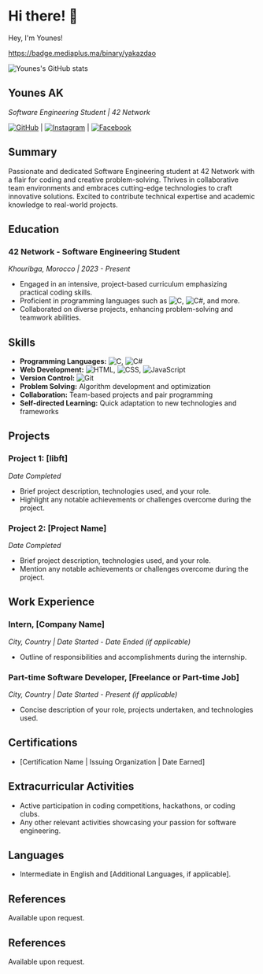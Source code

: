 # Hi there! 👋

Hey, I'm Younes!

https://badge.mediaplus.ma/binary/yakazdao

![Younes's GitHub stats](https://github-readme-stats.vercel.app/api?username=younes-ak&theme=dark&show_icons=true)

## Younes AK

*Software Engineering Student | 42 Network*

[![GitHub](https://img.shields.io/badge/GitHub-000?style=for-the-badge&logo=github&logoColor=white)](https://github.com/younes-ak) | [![Instagram](https://img.shields.io/badge/Instagram-E4405F?style=for-the-badge&logo=instagram&logoColor=white)](https://www.instagram.com/anaw_88/) | [![Facebook](https://img.shields.io/badge/Facebook-1877F2?style=for-the-badge&logo=facebook&logoColor=white)](https://www.facebook.com/younes.akazdaou.9)

## Summary

Passionate and dedicated Software Engineering student at 42 Network with a flair for coding and creative problem-solving. Thrives in collaborative team environments and embraces cutting-edge technologies to craft innovative solutions. Excited to contribute technical expertise and academic knowledge to real-world projects.

## Education

### 42 Network - Software Engineering Student

*Khouribga, Morocco | 2023 - Present*

- Engaged in an intensive, project-based curriculum emphasizing practical coding skills.
- Proficient in programming languages such as ![C](https://img.shields.io/badge/C-00599C?style=for-the-badge&logo=c&logoColor=white), ![C#](https://img.shields.io/badge/C%23-239120?style=for-the-badge&logo=c-sharp&logoColor=white), and more.
- Collaborated on diverse projects, enhancing problem-solving and teamwork abilities.

## Skills

- **Programming Languages:** ![C](https://img.shields.io/badge/C-00599C?style=for-the-badge&logo=c&logoColor=white), ![C#](https://img.shields.io/badge/C%23-239120?style=for-the-badge&logo=c-sharp&logoColor=white)
- **Web Development:** ![HTML](https://img.shields.io/badge/HTML5-E34F26?style=for-the-badge&logo=html5&logoColor=white), ![CSS](https://img.shields.io/badge/CSS3-1572B6?style=for-the-badge&logo=css3&logoColor=white), ![JavaScript](https://img.shields.io/badge/JavaScript-F7DF1E?style=for-the-badge&logo=javascript&logoColor=black)
- **Version Control:** ![Git](https://img.shields.io/badge/Git-F05032?style=for-the-badge&logo=git&logoColor=white)
- **Problem Solving:** Algorithm development and optimization
- **Collaboration:** Team-based projects and pair programming
- **Self-directed Learning:** Quick adaptation to new technologies and frameworks

## Projects

### Project 1: [libft]

*Date Completed*

- Brief project description, technologies used, and your role.
- Highlight any notable achievements or challenges overcome during the project.

### Project 2: [Project Name]

*Date Completed*

- Brief project description, technologies used, and your role.
- Mention any notable achievements or challenges overcome during the project.

## Work Experience

### Intern, [Company Name]

*City, Country | Date Started - Date Ended (if applicable)*

- Outline of responsibilities and accomplishments during the internship.

### Part-time Software Developer, [Freelance or Part-time Job]

*City, Country | Date Started - Present (if applicable)*

- Concise description of your role, projects undertaken, and technologies used.

## Certifications

- [Certification Name | Issuing Organization | Date Earned]

## Extracurricular Activities

- Active participation in coding competitions, hackathons, or coding clubs.
- Any other relevant activities showcasing your passion for software engineering.

## Languages

- Intermediate in English and [Additional Languages, if applicable].

## References

Available upon request.




## References

Available upon request.


